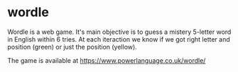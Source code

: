 # wordle


Wordle is a web game. It's main objective is to guess a mistery 5-letter word in English within 6 tries.
At each iteraction we know if we got right letter and position (green) or just the position (yellow).

The game is available at https://www.powerlanguage.co.uk/wordle/
